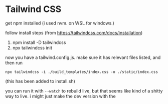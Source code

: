 # Tailwind CSS

get npm installed (i used nvm. on WSL for windows.)

follow install steps (from https://tailwindcss.com/docs/installation)

1. npm install -D tailwindcss
1. npx tailwindcss init

now you have a tailwind.config.js. make sure it has relevant files listed, and then run

    npx tailwindcss -i ./build_templates/index.css -o ./static/index.css
    
(this has been added to install.sh)

you can run it with `--watch` to rebuild live, but that seems like kind of a shitty way to live. i might just make the
dev version with the <script> tag live in dev.

# TODO

make techniques into a richer data structure, so I can generate valid rulesets and such from it

make it monthly?

add randomized goals?